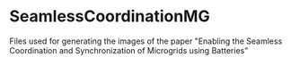 # SeamlessCoordinationMG
Files used for generating the images of the paper "Enabling the Seamless Coordination and Synchronization of Microgrids using Batteries"
